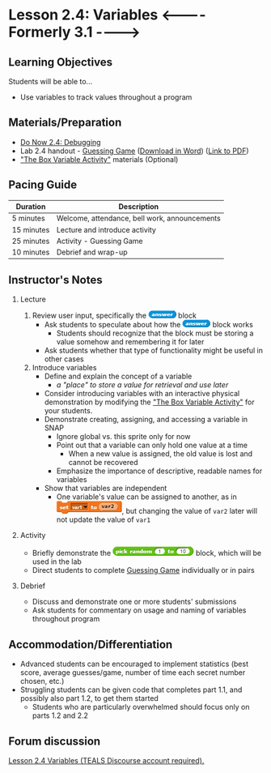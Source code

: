 # Lesson 2.4: Variables <---- Formerly 3.1 ---->

## Learning Objectives

Students will be able to...

-   Use variables to track values throughout a program

## Materials/Preparation

-   [Do Now 2.4: Debugging](do_now_24.md)
-   Lab 2.4 handout - [Guessing Game](lab_24.md) ([Download in Word](https://tealsk12.gitbooks.io/introduction-to-computer-science/content/Unit%202%20Word/Lab%202.4%20Guessing%20Game.docx)) ([Link to PDF](https://tealsk12.gitbooks.io/introduction-to-computer-science/content/Unit%202%20PDF/Lab%202.4%20Guessing%20Game.pdf))
- ["The Box Variable Activity"](https://teachinglondoncomputing.org/resources/inspiring-unplugged-classroom-activities/the-box-variable-activity/) materials (Optional)

## Pacing Guide

| Duration   | Description                                   |
| ---------- | --------------------------------------------- |
| 5 minutes  | Welcome, attendance, bell work, announcements |
| 15 minutes | Lecture and introduce activity                |
| 25 minutes | Activity - Guessing Game                      |
| 10 minutes | Debrief and wrap-up                           |

## Instructor's Notes

1.  Lecture

    1.  Review user input, specifically the ![](answer.png) block
        -   Ask students to speculate about how the ![](answer.png) block works
            -   Students should recognize that the block must be storing a value somehow and remembering it for later
        -   Ask students whether that type of functionality might be useful in other cases
    2.  Introduce variables
        -   Define and explain the concept of a variable
            -   _a "place" to store a value for retrieval and use later_
        -   Consider introducing variables with an interactive physical demonstration by modifying the ["The Box Variable Activity"](https://teachinglondoncomputing.org/resources/inspiring-unplugged-classroom-activities/the-box-variable-activity/) for your students.   
        -   Demonstrate creating, assigning, and accessing a variable in SNAP
            -   Ignore global vs. this sprite only for now
            -   Point out that a variable can only hold one value at a time
                -   When a new value is assigned, the old value is lost and cannot be recovered
            -   Emphasize the importance of descriptive, readable names for variables
        -   Show that variables are independent
            -   One variable's value can be assigned to another, as in ![](setVar1ToVar2.png), but changing the value of `var2` later will not update the value of `var1`

2.  Activity

    -   Briefly demonstrate the ![](random.png) block, which will be used in the lab
    -   Direct students to complete [Guessing Game](lab_24.md) individually or in pairs

3.  Debrief

    -   Discuss and demonstrate one or more students' submissions
    -   Ask students for commentary on usage and naming of variables throughout program

## Accommodation/Differentiation

-   Advanced students can be encouraged to implement statistics (best score, average guesses/game, number of time each secret number chosen, etc.)
-   Struggling students can be given code that completes part 1.1, and possibly also part 1.2, to get them started
    -   Students who are particularly overwhelmed should focus only on parts 1.2 and 2.2

## Forum discussion

<a href="http://forums.tealsk12.org/c/intro-unit-2-loops/lesson-2-4-variables" target="_blank">
Lesson 2.4 Variables (TEALS Discourse account required).</a>
